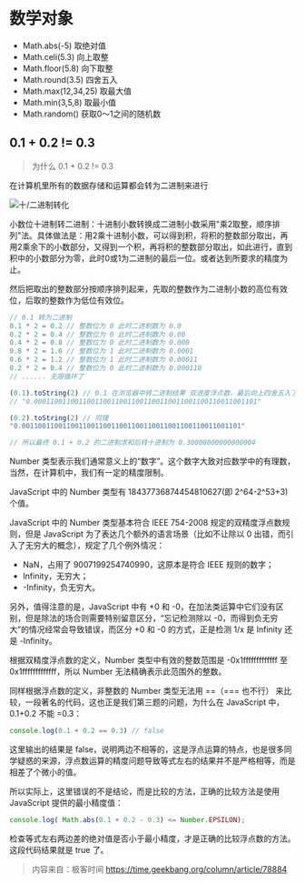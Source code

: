 # 数学对象

- Math.abs(-5) 取绝对值
- Math.celi(5.3) 向上取整
- Math.floor(5.8) 向下取整
- Math.round(3.5) 四舍五入
- Math.max(12,34,25) 取最大值
- Math.min(3,5,8) 取最小值
- Math.random() 获取0～1之间的随机数

## 0.1 + 0.2 != 0.3

> 为什么 0.1 + 0.2 != 0.3

在计算机里所有的数据存储和运算都会转为二进制来进行

![十/二进制转化](https://baike.baidu.com/item/%E5%8D%81%E8%BF%9B%E5%88%B6%E8%BD%AC%E4%BA%8C%E8%BF%9B%E5%88%B6)

小数位十进制转二进制：十进制小数转换成二进制小数采用"乘2取整，顺序排列"法。具体做法是：用2乘十进制小数，可以得到积，将积的整数部分取出，再用2乘余下的小数部分，又得到一个积，再将积的整数部分取出，如此进行，直到积中的小数部分为零，此时0或1为二进制的最后一位。或者达到所要求的精度为止。

然后把取出的整数部分按顺序排列起来，先取的整数作为二进制小数的高位有效位，后取的整数作为低位有效位。

```js
// 0.1 转为二进制
0.1 * 2 = 0.2 // 整数位为 0 此时二进制数为 0.0
0.2 * 2 = 0.4 // 整数位为 0 此时二进制数为 0.00
0.4 * 2 = 0.8 // 整数位为 0 此时二进制数为 0.000
0.8 * 2 = 1.6 // 整数位为 1 此时二进制数为 0.0001
0.6 * 2 = 1.2 // 整数位为 1 此时二进制数为 0.00011
0.2 * 2 = 0.4 // 整数位为 0 此时二进制数为 0.000110
// ...... 无限循环了

(0.1).toString(2) // 0.1 在浏览器中转二进制结果 双进度浮点数，最后向上四舍五入了，会比正常的 0.1 大了一点
// "0.0001100110011001100110011001100110011001100110011001101"

(0.2).toString(2) // 同理
"0.001100110011001100110011001100110011001100110011001101"

// 所以最终 0.1 + 0.2 的二进制求和后转十进制为 0.30000000000000004
```

Number 类型表示我们通常意义上的“数字”。这个数字大致对应数学中的有理数，当然，在计算机中，我们有一定的精度限制。

JavaScript 中的 Number 类型有 18437736874454810627(即 2^64-2^53+3) 个值。

JavaScript 中的 Number 类型基本符合 IEEE 754-2008 规定的双精度浮点数规则，但是 JavaScript 为了表达几个额外的语言场景（比如不让除以 0 出错，而引入了无穷大的概念），规定了几个例外情况：

- NaN，占用了 9007199254740990，这原本是符合 IEEE 规则的数字；
- Infinity，无穷大；
- -Infinity，负无穷大。

另外，值得注意的是，JavaScript 中有 +0 和 -0，在加法类运算中它们没有区别，但是除法的场合则需要特别留意区分，“忘记检测除以 -0，而得到负无穷大”的情况经常会导致错误，而区分 +0 和 -0 的方式，正是检测 1/x 是 Infinity 还是 -Infinity。

根据双精度浮点数的定义，Number 类型中有效的整数范围是 -0x1fffffffffffff 至 0x1fffffffffffff，所以 Number 无法精确表示此范围外的整数。

同样根据浮点数的定义，非整数的 Number 类型无法用 ==（=== 也不行） 来比较，一段著名的代码，这也正是我们第三题的问题，为什么在 JavaScript 中，0.1+0.2 不能 =0.3：

```js
console.log(0.1 + 0.2 == 0.3) // false
```

这里输出的结果是 false，说明两边不相等的，这是浮点运算的特点，也是很多同学疑惑的来源，浮点数运算的精度问题导致等式左右的结果并不是严格相等，而是相差了个微小的值。

所以实际上，这里错误的不是结论，而是比较的方法，正确的比较方法是使用 JavaScript 提供的最小精度值：

```js
console.log( Math.abs(0.1 + 0.2 - 0.3) <= Number.EPSILON);
```

检查等式左右两边差的绝对值是否小于最小精度，才是正确的比较浮点数的方法。这段代码结果就是 true 了。

> 内容来自：极客时间 https://time.geekbang.org/column/article/78884
